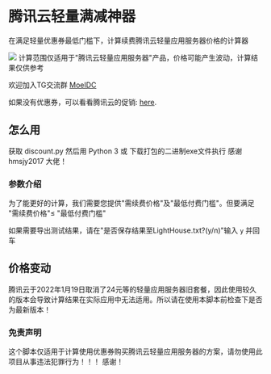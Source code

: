 # 腾讯云轻量满减神器

在满足轻量优惠券最低门槛下，计算续费腾讯云轻量应用服务器价格的计算器

![](https://p.itxe.net/images/2022/02/27/52a0c0e0e3b84a0baed6acecfe329175.png)
计算范围仅适用于"腾讯云轻量应用服务器"产品，价格可能产生波动，计算结果仅供参考

欢迎加入TG交流群 [MoeIDC](https://oh.sb/tg)

如果没有优惠券，可以看看腾讯云的促销: [here](https://curl.qcloud.com/I8Z5glUD).

## 怎么用

获取 discount.py 然后用 Python 3 或 下载打包的二进制exe文件执行
感谢 hmsjy2017 大佬！

### 参数介绍

为了能更好的计算，我们需要您提供"需续费价格"及"最低付费门槛"。但要满足 "需续费价格"≤ "最低付费门槛"

如果需要导出测试结果，请在"是否保存结果至LightHouse.txt?(y/n)"输入 `y` 并回车

## 价格变动
腾讯云于2022年1月19日取消了24元等的轻量应用服务器旧套餐，因此使用较久的版本会导致计算结果在实际应用中无法适用。所以请在使用本脚本前检查下是否为最新版本！

### 免责声明

这个脚本仅适用于计算使用优惠券购买腾讯云轻量应用服务器的方案，请勿使用此项目从事违法犯罪行为！！！
感谢！
